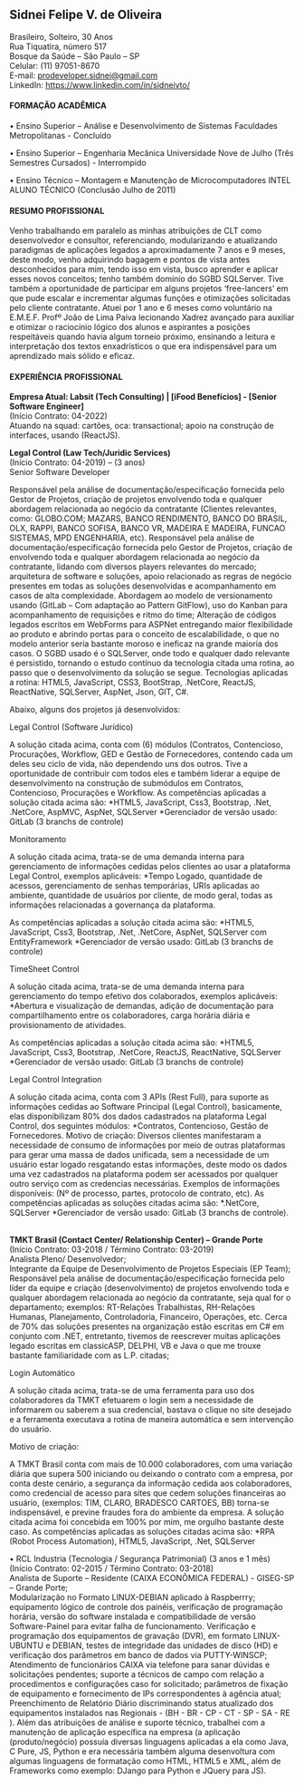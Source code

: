 <h2>Sidnei Felipe V. de Oliveira</h2>

Brasileiro, Solteiro, 30 Anos
<br />Rua Tiquatira, número 517
<br />Bosque da Saúde – São Paulo – SP
<br />Celular: (11) 97051-8670
<br />E-mail: prodeveloper.sidnei@gmail.com
<br />LinkedIn: https://www.linkedin.com/in/sidneivto/

<h4>FORMAÇÃO ACADÊMICA</h4>

•	Ensino Superior – Análise e Desenvolvimento de Sistemas
Faculdades Metropolitanas - Concluído

•	Ensino Superior – Engenharia Mecânica
Universidade Nove de Julho (Três Semestres Cursados) - Interrompido

•	Ensino Técnico – Montagem e Manutenção de Microcomputadores
INTEL ALUNO TÉCNICO (Conclusão Julho de 2011)

<h4>RESUMO PROFISSIONAL</h4>

Venho trabalhando em paralelo as minhas atribuições de CLT como desenvolvedor e consultor, referenciando, modularizando e atualizando paradigmas de aplicações legados a aproximadamente 7 anos e 9 meses, deste modo, venho adquirindo bagagem e pontos de vista antes desconhecidos para mim, tendo isso em vista, busco aprender e aplicar esses novos conceitos; tenho também domínio do SGBD SQLServer.
Tive também a oportunidade de participar em alguns projetos ‘free-lancers’ em que pude escalar e incrementar algumas funções e otimizações solicitadas pelo cliente contratante.
Atuei por 1 ano e 6 meses como voluntário na E.M.E.F. Profº João de Lima Paiva lecionando Xadrez avançado para auxiliar e otimizar o raciocínio lógico dos alunos e aspirantes a posições respeitáveis quando havia algum torneio próximo, ensinando a leitura e interpretação dos textos enxadrísticos o que era indispensável para um aprendizado mais sólido e eficaz.

<h4>EXPERIÊNCIA PROFISSIONAL</h4>

<b>Empresa Atual: Labsit (Tech Consulting) | [iFood Benefícios] - [Senior Software Engineer]</b>
<br />(Início Contrato: 04-2022)
<br />Atuando na squad: cartões, oca: transactional; apoio na construção de interfaces, usando (ReactJS).

<b>Legal Control (Law Tech/Juridic Services)</b>
<br />(Início Contrato: 04-2019) – (3 anos)
<br />Senior Software Developer

Responsável pela análise de documentação/especificação fornecida pelo Gestor de Projetos, criação de projetos envolvendo toda e qualquer abordagem relacionada ao negócio da contratante (Clientes relevantes, como: GLOBO.COM; MAZARS, BANCO RENDIMENTO, BANCO DO BRASIL, OLX, RAPPI, BANCO SOFISA, BANCO VR, MADEIRA E MADEIRA, FUNCAO SISTEMAS, MPD ENGENHARIA, etc).
Responsável pela análise de documentação/especificação fornecida pelo Gestor de Projetos, criação de envolvendo toda e qualquer abordagem relacionada ao negócio da contratante, lidando com diversos players relevantes do mercado; arquitetura de software e soluções, apoio relacionado as regras de negócio presentes em todas as soluções desenvolvidas e acompanhamento em casos de alta complexidade.
Abordagem ao modelo de versionamento usando (GitLab – Com adaptação ao Pattern GitFlow), uso do Kanban para acompanhamento de requisições e ritmo do time;
Alteração de códigos legados escritos em WebForms para ASPNet entregando maior flexibilidade ao produto e abrindo portas para o conceito de escalabilidade, o que no modelo anterior seria bastante moroso e ineficaz na grande maioria dos casos.
O SGBD usado é o SQLServer, onde todo e qualquer dado relevante é persistido, tornando o estudo contínuo da tecnologia citada uma rotina, ao passo que o desenvolvimento da solução se segue.
Tecnologias aplicadas a rotina: HTML5, JavaScript, CSS3, BootStrap, .NetCore, ReactJS, ReactNative, SQLServer, AspNet, Json, GIT, C#.

Abaixo, alguns dos projetos já desenvolvidos:

Legal Control (Software Jurídico)

A solução citada acima, conta com (6) módulos (Contratos, Contencioso, Procurações, Workflow, GED e Gestão de Fornecedores, contendo cada um deles seu ciclo de vida, não dependendo uns dos outros.
Tive a oportunidade de contribuir com todos eles e também liderar a equipe de desenvolvimento na construção de submódulos em Contratos, Contencioso, Procurações e Workflow.
As competências aplicadas a solução citada acima são:
*HTML5, JavaScript, Css3, Bootstrap, .Net, .NetCore, AspMVC, AspNet, SQLServer
*Gerenciador de versão usado: GitLab (3 branchs de controle)

Monitoramento

A solução citada acima, trata-se de uma demanda interna para gerenciamento de informações cedidas pelos clientes ao usar a plataforma Legal Control, exemplos aplicáveis:
*Tempo Logado, quantidade de acessos, gerenciamento de senhas temporárias, URIs aplicadas ao ambiente, quantidade de usuários por cliente, de modo geral, todas as informações relacionadas a governança da plataforma.

As competências aplicadas a solução citada acima são:
*HTML5, JavaScript, Css3, Bootstrap, .Net, .NetCore, AspNet, SQLServer com EntityFramework
*Gerenciador de versão usado: GitLab (3 branchs de controle)


TimeSheet Control

A solução citada acima, trata-se de uma demanda interna para gerenciamento do tempo efetivo dos colaborados, exemplos aplicáveis:
*Abertura e visualização de demandas, adição de documentação para compartilhamento entre os colaboradores, carga horária diária e provisionamento de atividades.

As competências aplicadas a solução citada acima são:
*HTML5, JavaScript, Css3, Bootstrap, .NetCore, ReactJS, ReactNative, SQLServer
*Gerenciador de versão usado: GitLab (3 branchs de controle)

Legal Control Integration

A solução citada acima, conta com 3 APIs (Rest Full), para suporte as informações cedidas ao Software Principal (Legal Control), basicamente, elas disponibilizam 80% dos dados cadastrados na plataforma Legal Control, dos seguintes módulos:
*Contratos, Contencioso, Gestão de Fornecedores.
Motivo de criação:
	Diversos clientes manifestaram a necessidade de consumo de informações por meio de outras plataformas para gerar uma massa de dados unificada, sem a necessidade de um usuário estar logado resgatando estas informações, deste modo os dados uma vez cadastrados na plataforma podem ser acessados por qualquer outro serviço com as credencias necessárias.
Exemplos de informações disponíveis: (Nº de processo, partes, protocolo de contrato, etc).
As competências aplicadas as soluções citadas acima são:
*.NetCore, SQLServer
*Gerenciador de versão usado: GitLab (3 branchs de controle).

<br /><b>TMKT Brasil (Contact Center/ Relationship Center) – Grande Porte</b>
<br />(Início Contrato: 03-2018 / Término Contrato: 03-2019) 
<br />Analista Pleno/ Desenvolvedor;
<br />Integrante da Equipe de Desenvolvimento de Projetos Especiais (EP Team);
<br />Responsável pela análise de documentação/especificação fornecida pelo líder da equipe e criação (desenvolvimento) de projetos envolvendo toda e qualquer abordagem relacionada ao negócio da contratante, seja qual for o departamento; exemplos: RT-Relações Trabalhistas, RH-Relações Humanas, Planejamento, Controladoria, Financeiro, Operações, etc.
Cerca de 70% das soluções presentes na organização estão escritas em C# em conjunto com .NET, entretanto, tivemos de reescrever muitas aplicações legado escritas em classicASP, DELPHI, VB e Java o que me trouxe bastante familiaridade com as L.P. citadas;

Login Automático

A solução citada acima, trata-se de uma ferramenta para uso dos colaboradores da TMKT efetuarem o login sem a necessidade de informarem ou saberem a sua credencial, bastava o clique no site desejado e a ferramenta executava a rotina de maneira automática e sem intervenção do usuário.

Motivo de criação:

A TMKT Brasil conta com mais de 10.000 colaboradores, com uma variação diária que supera 500 iniciando ou deixando o contrato com a empresa, por conta deste cenário, a segurança da informação cedida aos colaboradores, como credencial de acesso para sites que cedem soluções financeiras ao usuário, (exemplos: TIM, CLARO, BRADESCO CARTOES, BB) torna-se indispensável, e previne fraudes fora do ambiente da empresa.
A solução citada acima foi concebida em 100% por mim, me orgulho bastante deste caso.
As competências aplicadas as soluções citadas acima são:
*RPA (Robot Process Automation), HTML5, JavaScript, .Net, SQLServer

•	RCL Industria (Tecnologia / Segurança Patrimonial) (3 anos e 1 mês)
<br />(Início Contrato: 02-2015 / Término Contrato: 03-2018)
<br />Analista de Suporte – Residente (CAIXA ECONÔMICA FEDERAL) - GISEG-SP – Grande Porte;
<br />Modularização no Formato LINUX-DEBIAN aplicado à Raspberrry; equipamento lógico de controle dos painéis, verificação de programação horária, versão do software instalada e compatibilidade de versão Software-Painel para evitar falha de funcionamento.
Verificação e programação dos equipamentos de gravação (DVR), em formato LINUX-
UBUNTU e DEBIAN, testes de integridade das unidades de disco (HD) e verificação dos parâmetros em banco de dados via PUTTY-WINSCP; Atendimento de funcionários CAIXA via telefone para sanar dúvidas e solicitações pendentes; suporte a técnicos de campo com relação a procedimentos e configurações caso for solicitado; parâmetros de fixação de equipamento e fornecimento de IPs correspondentes à agência atual; Preenchimento de Relatório Diário discriminando status atualizado dos equipamentos instalados nas Regionais - (BH - BR - CP - CT - SP - SA - RE ).
Além das atribuições de análise e suporte técnico, trabalhei com a manutenção de aplicação específica na empresa (a aplicação (produto/negócio) possuía diversas linguagens aplicadas a ela como Java, C Pure, JS, Python e era necessária também alguma desenvoltura com algumas linguagens de formatação como HTML, HTML5 e XML, além de Frameworks como exemplo: DJango para Python e JQuery para JS).
